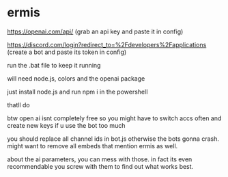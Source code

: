 # ermis

https://openai.com/api/ (grab an api key and paste it in config)

https://discord.com/login?redirect_to=%2Fdevelopers%2Fapplications (create a bot and paste its token in config)

run the .bat file to keep it running 

will need node.js, colors and the openai package

just install node.js and run npm i in the powershell

thatll do

btw open ai isnt completely free so you might have to switch accs often and create new keys if u use the bot too much

you should replace all channel ids in bot.js otherwise the bots gonna crash. might want to remove all embeds that mention ermis as well.

about the ai parameters, you can mess with those. in fact its even recommendable you screw with them to find out what works best.

